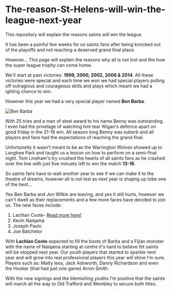 # The-reason-St-Helens-will-win-the-league-next-year

This repository will explain the reasons saints will win the league 

It has been a painful few weeks for us saints fans after being knocked out of the playoffs and not reaching a deserved grand final place.

However... This page will explain the reasons why all is not lost and the how the super league trophy can come home.

We'll start at past victories: **1999, 2000, 2002, 2006 & 2014**.
All these victories were special and each time we won we had special players pulling off outragious and courageous skills and plays which meant we had a ighting chance to win. 

However this year we had a very special player named **Ben Barba**.

![Ben Barba](https://octodex.github.com/umbrellatocat)

With 25 tries and a man of steel award to his name Benny was outstanding. I even had the privelage of watching him tear Wigan's defence apart on good friday in the 21-18 win. All season long Benny was suberb and all players and fans had the expectations of reaching the grand final. 

Unfortunetly it wasn't meant to be as the Warrington Wolves showed up to Langtree Park and taught us a lesson on how to perform on a semi-final night. Tom Lineham's try crushed the hearts of all saints fans as he crashed over the line with just five minuets left to win the match **13-18**.

So saints fans have to wait another year to see if we can make it to the theatre of dreams, however all is not lost as next year is shapng up tobe one of the best...

Yes Ben Barba and Jon Wilkin are leaving, and yes it still hurts, however we can't dwell as their replacements and a few more faces have decided to join us. The new faces include:

1) Lachlan Coote- [Read more here!](https://www.bbc.co.uk/sport/rugby-league/45679318) 
2) Kevin Naiqama
3) Joseph Paulo
4) Joe Batchelor

With **Lachlan Coote** expected to fill the boots of Barba and a Fijian monster with the name of Naiqama starting at centre it's hard to believe tht saints will be stopped next year. Our youth players that started to sparkle next year and will grow into real professional players this year will shine I'm sure. Players such as: Matty lees, Jack Ashworth, Danny Richardson and even the Hooker (that had just one game) Arron Smith. 

With the new signings and the blemishing youths I'm positive that the saints will march all the way to Old Trafford and Wembley to secure both titles.

